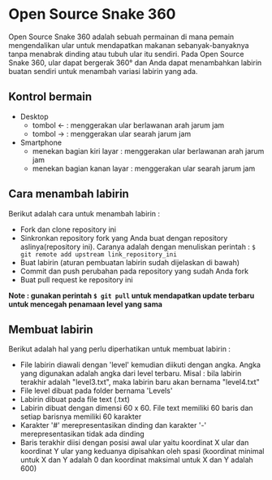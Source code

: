 Open Source Snake 360
======================
Open Source Snake 360 adalah sebuah permainan di mana pemain mengendalikan ular untuk mendapatkan makanan sebanyak-banyaknya tanpa menabrak dinding atau tubuh ular itu sendiri. Pada Open Source Snake 360, ular dapat bergerak 360° dan Anda dapat menambahkan labirin buatan sendiri untuk menambah variasi labirin yang ada.

## Kontrol bermain
* Desktop
  - tombol <- : menggerakan ular berlawanan arah jarum jam
  - tombol -> : menggerakan ular searah jarum jam
* Smartphone 
  - menekan bagian kiri layar : menggerakan ular berlawanan arah jarum jam
  - menekan bagian kanan layar : menggerakan ular searah jarum jam
  
## Cara menambah labirin
Berikut adalah cara untuk menambah labirin :
* Fork dan clone repository ini
* Sinkronkan repository fork yang Anda buat dengan repository aslinya(repository ini). Caranya adalah dengan menuliskan perintah : ```$ git remote add upstream link_repository_ini```
* Buat labirin (aturan pembuatan labirin sudah dijelaskan di bawah)
* Commit dan push perubahan pada repository yang sudah Anda fork
* Buat pull request ke repository ini

**Note : gunakan perintah ```$ git pull``` untuk mendapatkan update terbaru untuk mencegah penamaan level yang sama**

## Membuat labirin
Berikut adalah hal yang perlu diperhatikan untuk membuat labirin : 
* File labirin diawali dengan 'level' kemudian diikuti dengan angka. Angka yang digunakan adalah angka dari level terbaru. Misal : bila labirin terakhir adalah "level3.txt", maka labirin baru akan bernama "level4.txt"
* File level dibuat pada folder bernama 'Levels'
* Labirin dibuat pada file text (.txt)
* Labirin dibuat dengan dimensi 60 x 60. File text memiliki 60 baris dan setiap barisnya memiliki 60 karakter
* Karakter '#' merepresentasikan dinding dan karakter '-' merepresentasikan tidak ada dinding
* Baris terakhir diisi dengan posisi awal ular yaitu koordinat X ular dan koordinat Y ular yang keduanya dipisahkan oleh spasi (koordinat minimal untuk X dan Y adalah 0 dan koordinat maksimal untuk X dan Y adalah 600)
